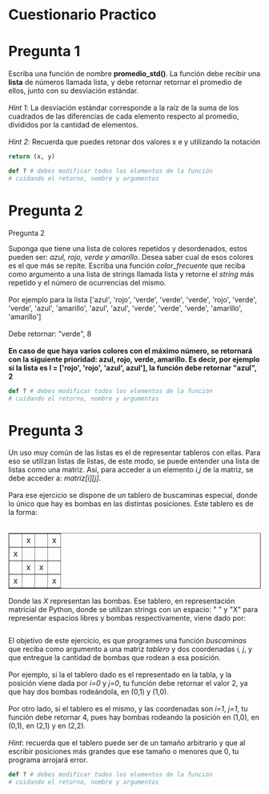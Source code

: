 # Cuestionario Practico

# Pregunta 1

Escriba una función de nombre **promedio_std()**. La función debe recibir una
**lista** de números llamada lista, y debe retornar retornar el promedio de ellos,
junto con su desviación estándar.
<br><br>
_Hint 1_: La desviación estándar corresponde a la raíz de la suma de los cuadrados
de las diferencias de cada elemento respecto al promedio, divididos por la
cantidad de elementos.
<br><br>
_Hint 2_: Recuerda que puedes retonar dos valores x e y utilizando la notación

```python
return (x, y)
```
```python
def ? # debes modificar todos los elementos de la función
# cuidando el retorno, nombre y argumentos
```

# Pregunta 2

Pregunta 2

Suponga que tiene una lista de colores repetidos y desordenados, estos pueden ser:
_azul, rojo, verde y amarillo_. Desea saber cual de esos colores es el que más se
repite. Escriba una función _color_frecuente_ que reciba como argumento a una lista
de strings llamada lista y retorne el _string_ más repetido y el número de ocurrencias
del mismo.
<br><br>
Por ejemplo para la lista ['azul', 'rojo', 'verde', 'verde', 'verde', 'rojo', 'verde',
'verde', 'azul', 'amarillo', 'azul', 'azul', 'verde', 'verde', 'verde', 'amarillo', 'amarillo']
<br><br>
Debe retornar: "verde", 8
<br><br>
**En caso de que haya varios colores con el máximo número, se retornará con la siguiente
prioridad: azul, rojo, verde, amarillo. Es decir, por ejemplo si la lista es
l = ['rojo', 'rojo', 'azul', azul'], la función debe retornar "azul", 2**

```python
def ? # debes modificar todos los elementos de la función
# cuidando el retorno, nombre y argumentos
```

# Pregunta 3

Un uso muy común de las listas es el de representar tableros con ellas. Para eso se
utilizan listas de listas, de este modo, se puede entender una lista de listas como
una matriz. Así, para acceder a un elemento _i,j_ de la matriz, se debe
acceder a: _matriz[i][j]_. 
<br><br>
Para ese ejercicio se dispone de un tablero de buscaminas especial, donde lo único
que hay es bombas en las distintas posiciones. Este tablero es de la forma:
<br><br>

<table border="1">
<body>
  <tr>
    <td></td>
    <td>x</td>
    <td></td>
    <td>x</td>
  </tr>
  <tr>
    <td>x</td>
    <td></td>
    <td></td>
    <td></td>
  </tr>
  <tr>
    <td></td>
    <td>x</td>
    <td>x</td>
    <td></td>
  </tr>
  <tr>
    <td>x</td>
    <td></td>
    <td></td>
    <td>x</td>
  </tr>
</body>
</table>

Donde las _X_ representan las bombas. Ese tablero, en representación matricial de
Python, donde se utilizan strings con un espacio: " " y "X" para representar
espacios libres y bombas respectivamente, viene dado por:

```python
```

El objetivo de este ejercicio, es que programes una función _buscaminas_ que reciba como
argumento a una matriz _tablero_ y dos coordenadas _i, j_, y que entregue la cantidad de
bombas que rodean a esa posición. 
<br><br>
Por ejemplo, si la el tablero dado es el representado en la tabla, y la posición viene
dada por _i=0_ y _j=0_, tu función debe retornar el valor 2, ya que hay dos bombas
rodeándola, en (0,1) y (1,0). 
<br><br>
Por otro lado, si el tablero es el mismo, y las coordenadas son _i=1_, _j=1_, tu función
debe retornar 4, pues hay bombas rodeando la posición en (1,0), en (0,1), en (2,1) y
en (2,2).
<br><br>
_Hint_: recuerda que el tablero puede ser de un tamaño arbitrario y que al escribir
posiciones más grandes que ese tamaño o menores que 0, tu programa arrojará error.

```python
def ? # debes modificar todos los elementos de la función
# cuidando el retorno, nombre y argumentos
```